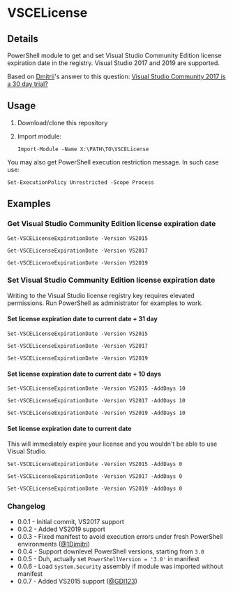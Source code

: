 # VSCELicense

## Details

PowerShell module to get and set Visual Studio Community Edition license expiration date in the registry. Visual Studio 2017 and 2019 are supported.

Based on [Dmitrii](https://stackoverflow.com/users/10046552/dmitrii)'s answer to this question: [Visual Studio Community 2017 is a 30 day trial?](https://stackoverflow.com/questions/43390466/visual-studio-community-2017-is-a-30-day-trial/51570570#51570570)

## Usage

1. Download/clone this repository
2. Import module:

   ```posh
   Import-Module -Name X:\PATH\TO\VSCELicense
   ```
You may also get PowerShell execution restriction message. In such case use:

   ```posh
   Set-ExecutionPolicy Unrestricted -Scope Process
   ```
## Examples

### Get Visual Studio Community Edition license expiration date

```posh
Get-VSCELicenseExpirationDate -Version VS2015
```

```posh
Get-VSCELicenseExpirationDate -Version VS2017
```

```posh
Get-VSCELicenseExpirationDate -Version VS2019
```

### Set Visual Studio Community Edition license expiration date

Writing to the Visual Studio license registry key requires elevated permissions. Run PowerShell as administrator for examples to work.

#### Set license expiration date to current date + 31 day

```posh
Set-VSCELicenseExpirationDate -Version VS2015
```

```posh
Set-VSCELicenseExpirationDate -Version VS2017
```

```posh
Set-VSCELicenseExpirationDate -Version VS2019
```

#### Set license expiration date to current date + 10 days

```posh
Set-VSCELicenseExpirationDate -Version VS2015 -AddDays 10
```

```posh
Set-VSCELicenseExpirationDate -Version VS2017 -AddDays 10
```

```posh
Set-VSCELicenseExpirationDate -Version VS2019 -AddDays 10
```

#### Set license expiration date to current date

This will immediately expire your license and you wouldn't be able to use Visual Studio.

```posh
Set-VSCELicenseExpirationDate -Version VS2015 -AddDays 0
```

```posh
Set-VSCELicenseExpirationDate -Version VS2017 -AddDays 0
```

```posh
Set-VSCELicenseExpirationDate -Version VS2019 -AddDays 0
```

### Changelog

- 0.0.1 - Initial commit, VS2017 support
- 0.0.2 - Added VS2019 support
- 0.0.3 - Fixed manifest to avoid execution errors under fresh PowerShell environments ([@1Dimitri](https://github.com/1Dimitri))
- 0.0.4 - Support downlevel PowerShell versions, starting from `3.0`
- 0.0.5 - Duh, actually set `PowerShellVersion = '3.0'` in manifest
- 0.0.6 - Load `System.Security` assembly if module was imported without manifest
- 0.0.7 - Added VS2015 support ([@GDI123](https://github.com/GDI123))
